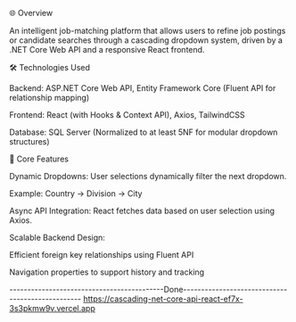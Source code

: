 🌐 Overview

An intelligent job-matching platform that allows users to refine job postings or candidate searches through a cascading dropdown system, driven by a .NET Core Web API and a responsive React frontend.

🛠️ Technologies Used

Backend: ASP.NET Core Web API, Entity Framework Core (Fluent API for relationship mapping)

Frontend: React (with Hooks & Context API), Axios, TailwindCSS

Database: SQL Server (Normalized to at least 5NF for modular dropdown structures)

🧠 Core Features

Dynamic Dropdowns: User selections dynamically filter the next dropdown.

Example: Country → Division → City 

Async API Integration: React fetches data based on user selection using Axios.

Scalable Backend Design:

Efficient foreign key relationships using Fluent API

Navigation properties to support history and tracking

-------------------------------------------Done-------------------------------------------------
https://cascading-net-core-api-react-ef7x-3s3pkmw9v.vercel.app
